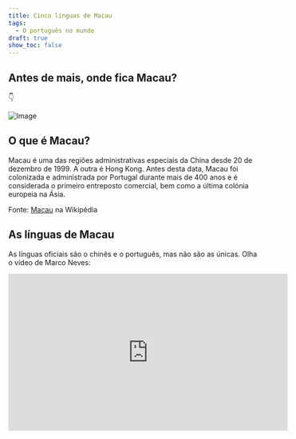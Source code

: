 ```yaml
---
title: Cinco línguas de Macau
tags:
  - O português no mundo
draft: true
show_toc: false
---
```

## Antes de mais, onde fica Macau?

<e-moji>👇</e-moji>

![Image](/img/macau_região_chinesa.png)

## O que é Macau? 
Macau é uma das regiões administrativas especiais da China desde 20 de dezembro de 1999. A outra é Hong Kong. Antes desta data, Macau foi colonizada e administrada por Portugal durante mais de 400 anos e é considerada o primeiro entreposto comercial, bem como a última colónia europeia na Ásia. 

Fonte: [Macau](https://pt.wikipedia.org/wiki/Macau) na Wikipédia

## As línguas de Macau
As línguas oficiais são o chinês e o português, mas não são as únicas. Olha o vídeo de Marco Neves: 

<iframe width="560" height="315" src="https://www.youtube.com/embed/JfW-dp4V1QA?si=vFXzBo2dfT_yilZD" title="YouTube video player" frameborder="0" allow="accelerometer; autoplay; clipboard-write; encrypted-media; gyroscope; picture-in-picture; web-share" referrerpolicy="strict-origin-when-cross-origin" allowfullscreen></iframe>
